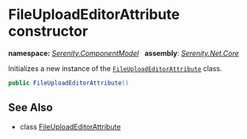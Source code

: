 # FileUploadEditorAttribute constructor
**namespace:** *[Serenity.ComponentModel](../../README.md#serenity.componentmodel-namespace)*   **assembly**: *[Serenity.Net.Core](../../README.md)*

Initializes a new instance of the [`FileUploadEditorAttribute`](../FileUploadEditorAttribute.md) class.

```csharp
public FileUploadEditorAttribute()
```

## See Also

* class [FileUploadEditorAttribute](../FileUploadEditorAttribute.md)